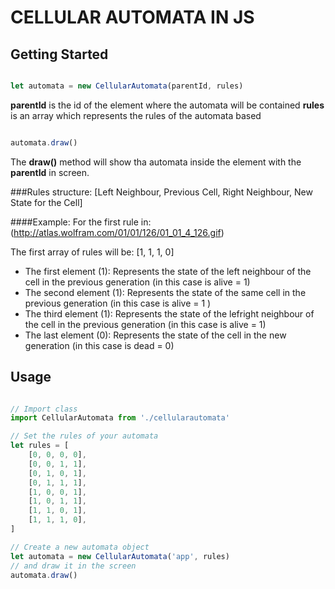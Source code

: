 # CELLULAR AUTOMATA IN JS

## Getting Started

```javascript

let automata = new CellularAutomata(parentId, rules)
```
**parentId** is the id of the element where the automata will be contained
**rules** is an array which represents the rules of the automata based

```javascript

automata.draw()
```
The **draw()** method will show tha automata inside the element with the **parentId** in screen.

###Rules structure:
[Left Neighbour, Previous Cell, Right Neighbour, New State for the Cell]

####Example:
For the first rule in:
(http://atlas.wolfram.com/01/01/126/01_01_4_126.gif)

The first array of rules will be:
[1, 1, 1, 0]

+ The first element (1): Represents the state of the left neighbour of the cell in the previous generation (in this case is alive = 1)
+ The second element (1): Represents the state of the same cell in the previous generation (in this case is alive = 1 )
+ The third element (1): Represents the state of the lefright neighbour of the cell in the previous generation (in this case is alive = 1)
+ The last element (0): Represents the state of the cell in the new generation (in this case is dead = 0)


## Usage
```javascript

// Import class
import CellularAutomata from './cellularautomata'

// Set the rules of your automata
let rules = [
    [0, 0, 0, 0],
    [0, 0, 1, 1],
    [0, 1, 0, 1],
    [0, 1, 1, 1],
    [1, 0, 0, 1],
    [1, 0, 1, 1],
    [1, 1, 0, 1],
    [1, 1, 1, 0],
]

// Create a new automata object
let automata = new CellularAutomata('app', rules)
// and draw it in the screen
automata.draw()
```
